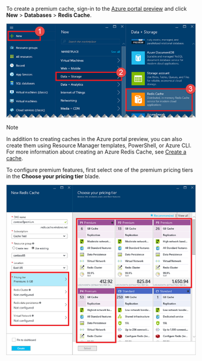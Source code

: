 To create a premium cache, sign-in to the [Azure portal preview](https://portal.azure.cn) and click **New** > **Databases** > **Redis Cache**.

![Create cache](./media/redis-cache-premium-create/redis-cache-new-cache-menu.png)

> [!NOTE]
> In addition to creating caches in the Azure portal preview, you can also create them using Resource Manager templates, PowerShell, or Azure CLI. For more information about creating an Azure Redis Cache, see [Create a cache](../articles/redis-cache/cache-dotnet-how-to-use-azure-redis-cache.md#create-a-cache).
> 
> 

To configure premium features, first select one of the premium pricing tiers in the **Choose your pricing tier** blade.

![Choose your pricing tier](./media/redis-cache-premium-create/redis-cache-premium-pricing-tier.png)